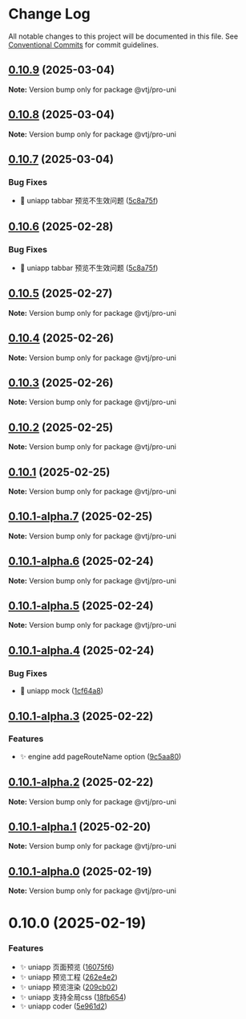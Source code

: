 # Change Log

All notable changes to this project will be documented in this file.
See [Conventional Commits](https://conventionalcommits.org) for commit guidelines.

## [0.10.9](https://gitee.com/newgateway/vtj/compare/@vtj/pro-uni@0.10.8...@vtj/pro-uni@0.10.9) (2025-03-04)

**Note:** Version bump only for package @vtj/pro-uni





## [0.10.8](https://gitee.com/newgateway/vtj/compare/@vtj/pro-uni@0.10.7...@vtj/pro-uni@0.10.8) (2025-03-04)

**Note:** Version bump only for package @vtj/pro-uni





## [0.10.7](https://gitee.com/newgateway/vtj/compare/@vtj/pro-uni@0.10.5...@vtj/pro-uni@0.10.7) (2025-03-04)


### Bug Fixes

* 🐛 uniapp tabbar 预览不生效问题 ([5c8a75f](https://gitee.com/newgateway/vtj/commits/5c8a75fdefb6ee59e91fffc29beac64b3b73f33a))





## [0.10.6](https://gitee.com/newgateway/vtj/compare/@vtj/pro-uni@0.10.5...@vtj/pro-uni@0.10.6) (2025-02-28)


### Bug Fixes

* 🐛 uniapp tabbar 预览不生效问题 ([5c8a75f](https://gitee.com/newgateway/vtj/commits/5c8a75fdefb6ee59e91fffc29beac64b3b73f33a))





## [0.10.5](https://gitee.com/newgateway/vtj/compare/@vtj/pro-uni@0.10.4...@vtj/pro-uni@0.10.5) (2025-02-27)

**Note:** Version bump only for package @vtj/pro-uni





## [0.10.4](https://gitee.com/newgateway/vtj/compare/@vtj/pro-uni@0.10.3...@vtj/pro-uni@0.10.4) (2025-02-26)

**Note:** Version bump only for package @vtj/pro-uni





## [0.10.3](https://gitee.com/newgateway/vtj/compare/@vtj/pro-uni@0.10.2...@vtj/pro-uni@0.10.3) (2025-02-26)

**Note:** Version bump only for package @vtj/pro-uni





## [0.10.2](https://gitee.com/newgateway/vtj/compare/@vtj/pro-uni@0.10.1...@vtj/pro-uni@0.10.2) (2025-02-25)

**Note:** Version bump only for package @vtj/pro-uni





## [0.10.1](https://gitee.com/newgateway/vtj/compare/@vtj/pro-uni@0.10.1-alpha.7...@vtj/pro-uni@0.10.1) (2025-02-25)

**Note:** Version bump only for package @vtj/pro-uni





## [0.10.1-alpha.7](https://gitee.com/newgateway/vtj/compare/@vtj/pro-uni@0.10.1-alpha.6...@vtj/pro-uni@0.10.1-alpha.7) (2025-02-25)

**Note:** Version bump only for package @vtj/pro-uni





## [0.10.1-alpha.6](https://gitee.com/newgateway/vtj/compare/@vtj/pro-uni@0.10.1-alpha.5...@vtj/pro-uni@0.10.1-alpha.6) (2025-02-24)

**Note:** Version bump only for package @vtj/pro-uni





## [0.10.1-alpha.5](https://gitee.com/newgateway/vtj/compare/@vtj/pro-uni@0.10.1-alpha.4...@vtj/pro-uni@0.10.1-alpha.5) (2025-02-24)

**Note:** Version bump only for package @vtj/pro-uni





## [0.10.1-alpha.4](https://gitee.com/newgateway/vtj/compare/@vtj/pro-uni@0.10.1-alpha.3...@vtj/pro-uni@0.10.1-alpha.4) (2025-02-24)


### Bug Fixes

* 🐛 uniapp mock ([1cf64a8](https://gitee.com/newgateway/vtj/commits/1cf64a88b69336c59db9233dbc24bf31ccdc4ecd))





## [0.10.1-alpha.3](https://gitee.com/newgateway/vtj/compare/@vtj/pro-uni@0.10.1-alpha.2...@vtj/pro-uni@0.10.1-alpha.3) (2025-02-22)


### Features

* ✨ engine add pageRouteName option ([9c5aa80](https://gitee.com/newgateway/vtj/commits/9c5aa80b67bcd7127c9f5c569be49b00069b13b5))





## [0.10.1-alpha.2](https://gitee.com/newgateway/vtj/compare/@vtj/pro-uni@0.10.1-alpha.1...@vtj/pro-uni@0.10.1-alpha.2) (2025-02-22)

**Note:** Version bump only for package @vtj/pro-uni





## [0.10.1-alpha.1](https://gitee.com/newgateway/vtj/compare/@vtj/pro-uni@0.10.1-alpha.0...@vtj/pro-uni@0.10.1-alpha.1) (2025-02-20)

**Note:** Version bump only for package @vtj/pro-uni





## [0.10.1-alpha.0](https://gitee.com/newgateway/vtj/compare/@vtj/pro-uni@0.10.0...@vtj/pro-uni@0.10.1-alpha.0) (2025-02-19)

**Note:** Version bump only for package @vtj/pro-uni





# 0.10.0 (2025-02-19)


### Features

* ✨ uniapp 页面预览 ([16075f6](https://gitee.com/newgateway/vtj/commits/16075f6469f2e5790fe73ed7263b855fa8e4dd1d))
* ✨ uniapp 预览工程 ([262e4e2](https://gitee.com/newgateway/vtj/commits/262e4e2080bd46945655148645eebb91f441b590))
* ✨ uniapp 预览渲染 ([209cb02](https://gitee.com/newgateway/vtj/commits/209cb02ff11a30868886da59cae598b244812ff5))
* ✨ uniapp 支持全局css ([18fb654](https://gitee.com/newgateway/vtj/commits/18fb654e13691b7226b77b6b93379b876d2089a2))
* ✨ uniapp coder ([5e961d2](https://gitee.com/newgateway/vtj/commits/5e961d2154bcce1bfefef8d054878df13aa706c8))
